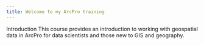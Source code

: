 ```yaml
---
title: Welcome to my ArcPro training
---
```

Introduction
This course provides an introduction to working with geospatial data in ArcPro for data scientists and those new to GIS and geography.

